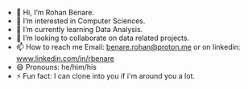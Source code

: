 - 👋 Hi, I’m Rohan Benare.
- 👀 I’m interested in Computer Sciences.
- 🌱 I’m currently learning Data Analysis.
- 💞️ I’m looking to collaborate on data related projects.
- 📫 How to reach me Email: benare.rohan@proton.me or on linkedin: www.linkedin.com/in/rbenare
- 😄 Pronouns: he/him/his
- ⚡ Fun fact: I can clone into you if i'm around you a lot.

<!---
benarerohan/benarerohan is a ✨ special ✨ repository because its `README.md` (this file) appears on your GitHub profile.
You can click the Preview link to take a look at your changes.
--->
